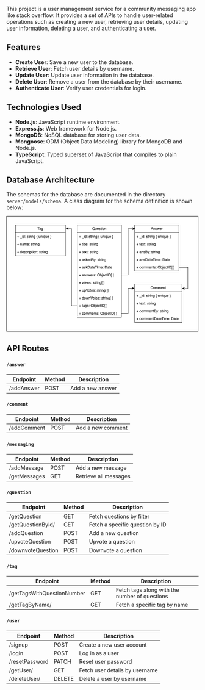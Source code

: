 This project is a user management service for a community messaging app like stack overflow. It provides a set of APIs to handle user-related operations such as creating a new user, retrieving user details, updating user information, deleting a user, and authenticating a user.

## Features

- **Create User**: Save a new user to the database.
- **Retrieve User**: Fetch user details by username.
- **Update User**: Update user information in the database.
- **Delete User**: Remove a user from the database by their username.
- **Authenticate User**: Verify user credentials for login.

## Technologies Used

- **Node.js**: JavaScript runtime environment.
- **Express.js**: Web framework for Node.js.
- **MongoDB**: NoSQL database for storing user data.
- **Mongoose**: ODM (Object Data Modeling) library for MongoDB and Node.js.
- **TypeScript**: Typed superset of JavaScript that compiles to plain JavaScript.


## Database Architecture

The schemas for the database are documented in the directory `server/models/schema`.
A class diagram for the schema definition is shown below:

![Class Diagram](class-diagram.png)

## API Routes

#### `/answer`

| Endpoint   | Method | Description      |
| ---------- | ------ | ---------------- |
| /addAnswer | POST   | Add a new answer |

#### `/comment`

| Endpoint    | Method | Description       |
| ----------- | ------ | ----------------- |
| /addComment | POST   | Add a new comment |

#### `/messaging`

| Endpoint     | Method | Description           |
| ------------ | ------ | --------------------- |
| /addMessage  | POST   | Add a new message     |
| /getMessages | GET    | Retrieve all messages |

#### `/question`

| Endpoint          | Method | Description                     |
| ----------------- | ------ | ------------------------------- |
| /getQuestion      | GET    | Fetch questions by filter       |
| /getQuestionById/ | GET    | Fetch a specific question by ID |
| /addQuestion      | POST   | Add a new question              |
| /upvoteQuestion   | POST   | Upvote a question               |
| /downvoteQuestion | POST   | Downvote a question             |

#### `/tag`

| Endpoint                   | Method | Description                                   |
| -------------------------- | ------ | --------------------------------------------- |
| /getTagsWithQuestionNumber | GET    | Fetch tags along with the number of questions |
| /getTagByName/             | GET    | Fetch a specific tag by name                  |

#### `/user`

| Endpoint       | Method | Description                    |
| -------------- | ------ | ------------------------------ |
| /signup        | POST   | Create a new user account      |
| /login         | POST   | Log in as a user               |
| /resetPassword | PATCH  | Reset user password            |
| /getUser/      | GET    | Fetch user details by username |
| /deleteUser/   | DELETE | Delete a user by username      |
